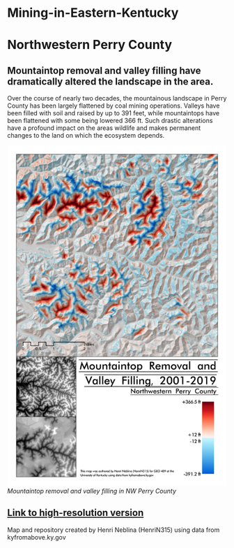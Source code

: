 # Mining-in-Eastern-Kentucky
# Northwestern Perry County
## Mountaintop removal and valley filling have dramatically altered the landscape in the area.

Over the course of nearly two decades, the mountainous landscape in Perry County has been largely flattened by coal mining operations. Valleys have been filled with soil and raised by up to 391 feet, while mountaintops have been flattened with some being lowered 366 ft. Such drastic alterations have a profound impact on the areas wildlife and makes permanent changes to the land on which the ecosystem depends.

![Mountaintop removal and valley filling in NW Perry County](perrymining.jpg)     
*Mountaintop removal and valley filling in NW Perry County*

## [Link to high-resolution version](perrymining.pdf)     

Map and repository created by Henri Neblina (HenriN315) using data from kyfromabove.ky.gov
